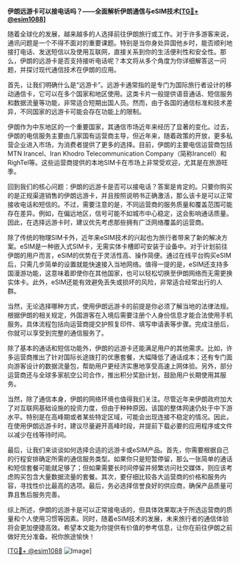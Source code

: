 **伊朗远游卡可以接电话吗？——全面解析伊朗通信与eSIM技术[[TG💪+ @esim1088](https://t.me/s/esim1088)]**

随着全球化的发展，越来越多的人选择前往伊朗旅行或工作。对于许多游客来说，通讯问题是一个不得不面对的重要课题。特别是当你身处异国他乡时，能否顺利地接打电话、发送短信以及使用互联网，直接关系到你的生活便利性和安全性。那么，伊朗的远游卡是否支持接听电话呢？本文将从多个角度为你详细解答这一问题，并探讨现代通信技术在伊朗的应用。

首先，让我们明确什么是“远游卡”。远游卡通常指的是专门为国际旅行者设计的移动通信卡，它可以在多个国家和地区使用。这类卡片一般提供语音通话、短信服务和数据流量等功能，非常适合短期出国人员。然而，由于各国的通信标准和技术差异，不同国家的远游卡可能会存在功能上的限制。

伊朗作为中东地区的一个重要国家，其通信市场近年来经历了显著的变化。过去，伊朗的电信服务主要由几家国有运营商主导，但近年来，随着政策的开放，更多私营企业进入市场，为消费者提供了更多的选择。目前，伊朗的主要电信运营商包括MTN Irancel、Iran Khodro Telecommunication Company（简称Irancell）和RighTel等。这些运营商提供的本地SIM卡在市场上非常受欢迎，尤其是在旅游旺季。

回到我们的核心问题：伊朗的远游卡是否可以接电话？答案是肯定的。只要你购买的是正规渠道销售的伊朗远游卡，并且按照说明书正确激活，那么该卡是可以正常接收电话和短信的。不过，需要注意的是，不同运营商的服务质量和覆盖范围可能存在差异。例如，在偏远地区，信号可能不如城市中心稳定，这会影响通话质量。因此，在选择远游卡时，建议优先考虑那些拥有广泛网络覆盖的运营商。

除了传统的物理SIM卡外，近年来eSIM技术的兴起也为旅行者带来了新的解决方案。eSIM是一种嵌入式SIM卡，无需实体卡槽即可安装于设备中。对于计划前往伊朗的用户而言，eSIM的优势在于灵活性高、操作简便。通过在线平台购买eSIM后，只需几步简单的设置就能快速接入当地网络。值得一提的是，eSIM还支持多国漫游功能，这意味着即使你在其他国家，也可以轻松切换至伊朗网络而无需更换实体卡。此外，eSIM还能有效避免丢失或损坏的风险，非常适合经常出行的人群。

当然，无论选择哪种方式，使用伊朗远游卡的前提是你必须了解当地的法律法规。根据伊朗的相关规定，外国游客在入境后需要注册个人身份信息才能合法使用手机服务。具体流程包括向运营商提交护照复印件、填写申请表等步骤。完成注册后，你就可以享受到完整的通信服务了。

除了基本的通话和短信功能外，伊朗的远游卡还能满足用户的其他需求。比如，许多运营商推出了针对国际长途拨打的优惠套餐，大幅降低了通话成本；还有专门面向游客设计的数据流量包，帮助用户更经济实惠地享受高速上网体验。另外，部分运营商还与全球多家航空公司合作，推出积分奖励计划，鼓励用户长期使用其服务。

当然，除了通信本身，伊朗的网络环境也值得我们关注。尽管近年来伊朗政府加大了对互联网基础设施的投资力度，但由于种种原因，该国的整体网速仍处于中下游水平。特别是在高峰期或者某些特定区域，可能会出现连接不稳定的情况。因此，在使用伊朗远游卡时，建议尽量避开高峰时段，并提前下载必要的应用程序或文件以减少在线等待时间。

最后，让我们来谈谈如何选择合适的远游卡或eSIM产品。首先，你需要根据自己的行程安排确定所需的通信服务类型。如果你只是短暂停留，那么一张简单的通话和短信套餐可能就足够了；但如果需要长时间停留并频繁访问社交媒体，则应该考虑购买包含大量数据流量的套餐。其次，要仔细比较各大运营商的价格和服务内容，寻找性价比最高的选项。最后，务必选择信誉良好的供应商，确保产品质量可靠且售后服务完善。

综上所述，伊朗的远游卡是可以正常接电话的，但具体效果取决于所选运营商的质量和个人使用习惯等因素。同时，随着eSIM技术的发展，未来旅行者的通信体验将会更加便捷高效。希望本文能为你提供有价值的参考信息，让你在前往伊朗之前做好充分准备。祝你旅途愉快！

[[TG💪+ @esim1088](https://t.me/s/esim1088) ![Image](https://i.postimg.cc/4NQfJmqS/Snipaste-2025-05-13-00-14-12.png)]